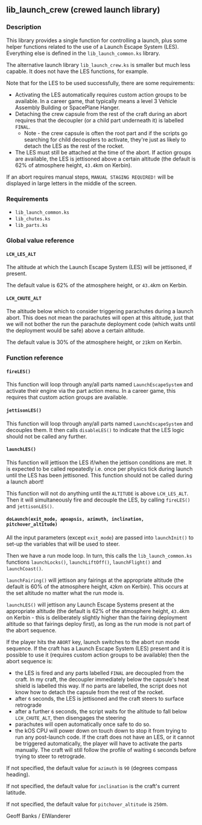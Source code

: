 ## lib\_launch\_crew (crewed launch library)

### Description

This library provides a single function for controlling a launch, plus some helper functions related to the use of a Launch Escape System (LES). Everything else is defined in the `lib_launch_common.ks` library.

The alternative launch library `lib_launch_crew.ks` is smaller but much less capable. It does not have the LES functions, for example.

Note that for the LES to be used successfully, there are some requirements:
* Activating the LES automatically requires custom action groups to be available. In a career game, that typically means a level 3 Vehicle Assembly Building or SpacePlane Hanger.
* Detaching the crew capsule from the rest of the craft during an abort requires that the decoupler (or a child part underneath it) is labelled `FINAL`. 
  * Note - the crew capsule is often the root part and if the scripts go searching for child decouplers to activate, they're just as likely to detach the LES as the rest of the rocket.
* The LES must still be attached at the time of the abort. If action groups are available, the LES is jettisoned above a certain altitude (the default is 62% of atmosphere height, `43.4`km on Kerbin).

If an abort requires manual steps, `MANUAL STAGING REQUIRED!` will be displayed in large letters in the middle of the screen.

### Requirements

 * `lib_launch_common.ks`
 * `lib_chutes.ks`
 * `lib_parts.ks`

### Global value reference

#### `LCH_LES_ALT`

The altitude at which the Launch Escape System (LES) will be jettisoned, if present.

The default value is 62% of the atmosphere height, or `43.4`km on Kerbin.

#### `LCH_CHUTE_ALT`

The altitude below which to consider triggering parachutes during a launch abort. This does not mean the parachutes will open at this altitude, just that we will not bother the run the parachute deployment code (which waits until the deployment would be safe) above a certain altitude.

The default value is 30% of the atmosphere height, or `21`km on Kerbin.

### Function reference

#### `fireLES()`

This function will loop through any/all parts named `LaunchEscapeSystem` and activate their engine via the part action menu. In a career game, this requires that custom action groups are available.

#### `jettisonLES()`

This function will loop through any/all parts named `LaunchEscapeSystem` and decouples them. It then calls `disableLES()` to indicate that the LES logic should not be called any further.

#### `launchLES()`

This function will jettison the LES if/when the jettison conditions are met. It is expected to be called repeatedly i.e. once per physics tick during launch until the LES has been jettisoned. This function should not be called during a launch abort!

This function will not do anything until the `ALTITUDE` is above `LCH_LES_ALT`. Then it will simultaneously fire and decouple the LES, by calling `fireLES()` and `jettisonLES()`.

#### `doLaunch(exit_mode, apoapsis, azimuth, inclination, pitchover_altitude)`

All the input parameters (except `exit_mode`) are passed into `launchInit()` to set-up the variables that will be used to steer.

Then we have a run mode loop. In turn, this calls the `lib_launch_common.ks` functions `launchLocks()`, `launchLiftOff()`, `launchFlight()` and `launchCoast()`.

`launchFairing()` will jettison any fairings at the appropriate altitude (the default is 60% of the atmosphere height, `42`km on Kerbin). This occurs at the set altitude no matter what the run mode is.

`launchLES()` will jettison any Launch Escape Systems present at the appropriate altitude (the default is 62% of the atmosphere height, `43.4`km on Kerbin - this is deliberately slightly higher than the fairing deployment altitude so that fairings deploy first), as long as the run mode is not part of the abort sequence.

If the player hits the `ABORT` key, launch switches to the abort run mode sequence. If the craft has a Launch Escape System (LES) present and it is possible to use it (requires custom action groups to be available) then the abort sequence is:
* the LES is fired and any parts labelled `FINAL` are decoupled from the craft. In my craft, the decoupler immediately below the capsule's heat shield is labelled this way. If no parts are labelled, the script does not know how to detach the capsule from the rest of the rocket.
* after `6` seconds, the LES is jettisoned and the craft steers to surface retrograde
* after a further `6` seconds, the script waits for the altitude to fall below `LCH_CHUTE_ALT`, then disengages the steering
* parachutes will open automatically once safe to do so.
* the kOS CPU will power down on touch down to stop it from trying to run any post-launch code.
If the craft does not have an LES, or it cannot be triggered automatically, the player will have to activate the parts manually. The craft will still follow the profile of waiting `6` seconds before trying to steer to retrograde.

If not specified, the default value for `azimuth` is `90` (degrees compass heading).

If not specified, the default value for `inclination` is the craft's current latitude.

If not specified, the default value for `pitchover_altitude` is `250`m.

Geoff Banks / ElWanderer
